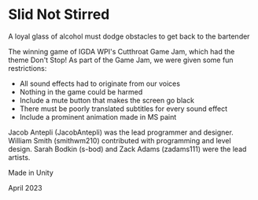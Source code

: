 # Slid Not Stirred

A loyal glass of alcohol must dodge obstacles to get back to the bartender


The winning game of IGDA WPI's Cutthroat Game Jam, which had the theme Don't Stop!
As part of the Game Jam, we were given some fun restrictions:
  - All sound effects had to originate from our voices
  - Nothing in the game could be harmed
  - Include a mute button that makes the screen go black
  - There must be poorly translated subtitles for every sound effect
  - Include a prominent animation made in MS paint
  
  
Jacob Antepli (JacobAntepli) was the lead programmer and designer. William Smith (smithwm210) contributed with programming and level design. Sarah Bodkin (s-bod) and Zack Adams (zadams111) were the lead artists.


Made in Unity


April 2023
